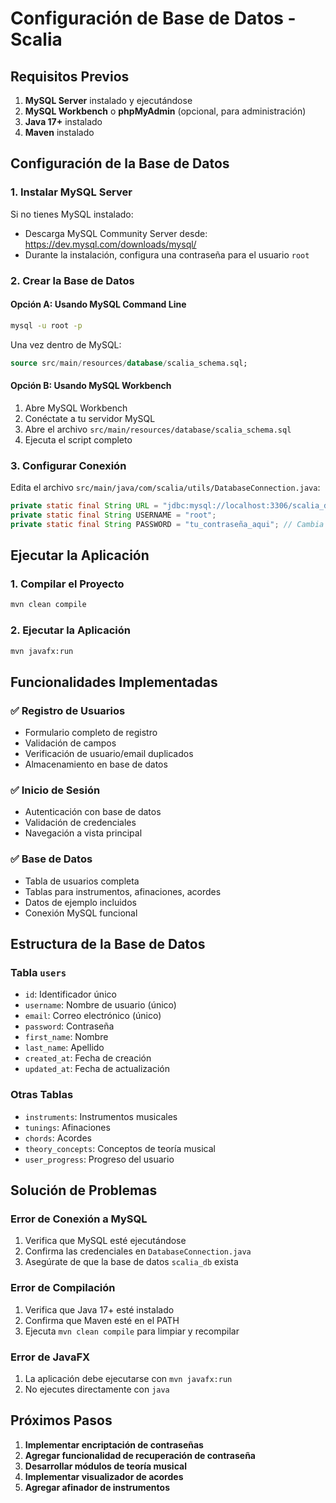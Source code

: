 # Configuración de Base de Datos - Scalia

## Requisitos Previos

1. **MySQL Server** instalado y ejecutándose
2. **MySQL Workbench** o **phpMyAdmin** (opcional, para administración)
3. **Java 17+** instalado
4. **Maven** instalado

## Configuración de la Base de Datos

### 1. Instalar MySQL Server

Si no tienes MySQL instalado:
- Descarga MySQL Community Server desde: https://dev.mysql.com/downloads/mysql/
- Durante la instalación, configura una contraseña para el usuario `root`

### 2. Crear la Base de Datos

#### Opción A: Usando MySQL Command Line
```bash
mysql -u root -p
```

Una vez dentro de MySQL:
```sql
source src/main/resources/database/scalia_schema.sql;
```

#### Opción B: Usando MySQL Workbench
1. Abre MySQL Workbench
2. Conéctate a tu servidor MySQL
3. Abre el archivo `src/main/resources/database/scalia_schema.sql`
4. Ejecuta el script completo

### 3. Configurar Conexión

Edita el archivo `src/main/java/com/scalia/utils/DatabaseConnection.java`:

```java
private static final String URL = "jdbc:mysql://localhost:3306/scalia_db";
private static final String USERNAME = "root";
private static final String PASSWORD = "tu_contraseña_aqui"; // Cambia esto por tu contraseña
```

## Ejecutar la Aplicación

### 1. Compilar el Proyecto
```bash
mvn clean compile
```

### 2. Ejecutar la Aplicación
```bash
mvn javafx:run
```

## Funcionalidades Implementadas

### ✅ Registro de Usuarios
- Formulario completo de registro
- Validación de campos
- Verificación de usuario/email duplicados
- Almacenamiento en base de datos

### ✅ Inicio de Sesión
- Autenticación con base de datos
- Validación de credenciales
- Navegación a vista principal

### ✅ Base de Datos
- Tabla de usuarios completa
- Tablas para instrumentos, afinaciones, acordes
- Datos de ejemplo incluidos
- Conexión MySQL funcional

## Estructura de la Base de Datos

### Tabla `users`
- `id`: Identificador único
- `username`: Nombre de usuario (único)
- `email`: Correo electrónico (único)
- `password`: Contraseña
- `first_name`: Nombre
- `last_name`: Apellido
- `created_at`: Fecha de creación
- `updated_at`: Fecha de actualización

### Otras Tablas
- `instruments`: Instrumentos musicales
- `tunings`: Afinaciones
- `chords`: Acordes
- `theory_concepts`: Conceptos de teoría musical
- `user_progress`: Progreso del usuario

## Solución de Problemas

### Error de Conexión a MySQL
1. Verifica que MySQL esté ejecutándose
2. Confirma las credenciales en `DatabaseConnection.java`
3. Asegúrate de que la base de datos `scalia_db` exista

### Error de Compilación
1. Verifica que Java 17+ esté instalado
2. Confirma que Maven esté en el PATH
3. Ejecuta `mvn clean compile` para limpiar y recompilar

### Error de JavaFX
1. La aplicación debe ejecutarse con `mvn javafx:run`
2. No ejecutes directamente con `java`

## Próximos Pasos

1. **Implementar encriptación de contraseñas**
2. **Agregar funcionalidad de recuperación de contraseña**
3. **Desarrollar módulos de teoría musical**
4. **Implementar visualizador de acordes**
5. **Agregar afinador de instrumentos** 